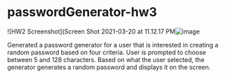 # passwordGenerator-hw3
![HW2 Screenshot](Screen Shot 2021-03-20 at 11.12.17 PM![image](https://user-images.githubusercontent.com/79895233/111892496-6248ae80-89d2-11eb-82ed-931c973791fd.png)



Generated a password generator for a user that is interested in creating a random password based on four criteria. User is prompted to choose between 5 and 128 characters. Based on what the user selected, the generator generates a random password and displays it on the screen.

